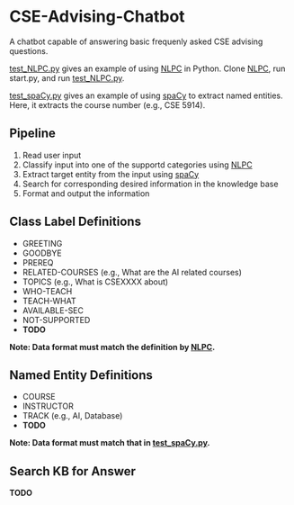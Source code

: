 # CSE-Advising-Chatbot

A chatbot capable of answering basic frequenly asked CSE advising questions.

[test_NLPC.py](test_NLPC.py) gives an example of using [NLPC](https://github.com/osu-cse-5914/natural-language-processing-classifier) in Python. Clone [NLPC](https://github.com/osu-cse-5914/natural-language-processing-classifier), run start.py, and run [test_NLPC.py](test_NLPC.py).

[test_spaCy.py](test_spaCy.py) gives an example of using  [spaCy](https://spacy.io/usage/training#training-data) to extract named entities. Here, it extracts the course number (e.g., CSE 5914).

## Pipeline

1. Read user input
2. Classify input into one of the supportd categories using [NLPC](https://github.com/osu-cse-5914/natural-language-processing-classifier)
3. Extract target entity from the input using [spaCy](https://spacy.io/usage/training#training-data)
4. Search for corresponding desired information in the knowledge base
5. Format and output the information

## Class Label Definitions

* GREETING
* GOODBYE
* PREREQ
* RELATED-COURSES (e.g., What are the AI related courses)
* TOPICS (e.g., What is CSEXXXX about)
* WHO-TEACH
* TEACH-WHAT
* AVAILABLE-SEC
* NOT-SUPPORTED
* **TODO**

**Note: Data format must match the definition by [NLPC](https://github.com/osu-cse-5914/natural-language-processing-classifier).**

## Named Entity Definitions

* COURSE
* INSTRUCTOR
* TRACK (e.g., AI, Database)
* **TODO**

**Note: Data format must match that in [test_spaCy.py](test_spaCy.py).**

## Search KB for Answer

**TODO**
